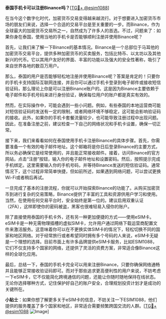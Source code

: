 **泰国手机卡可以注册Binance吗？**[[TG💪+ @esim1088](https://t.me/s/esim1088)]

在当今这个数字化时代，加密货币交易变得越来越流行。对于想要进入加密货币市场的朋友们来说，选择一个合适的交易平台是至关重要的一步。而Binance，作为全球最大的加密货币交易所之一，自然成为了许多人的首选。不过，问题来了：如果你身在泰国，使用当地的手机卡是否能够顺利注册并使用Binance呢？

首先，让我们来了解一下Binance的基本情况。Binance是一个总部位于马耳他的加密货币交易平台，提供多种加密货币的买卖服务，包括比特币、以太坊以及其他新兴的代币。它以其用户友好的界面、丰富的功能以及强大的安全性著称，吸引了来自世界各地的数百万用户。

那么，泰国的用户是否能够轻松地注册并使用Binance呢？答案是肯定的！只要你的手机卡支持国际互联网连接，并且你可以通过手机卡登录到电子邮件或接收短信验证码，那么理论上你是可以注册Binance账户的。这是因为Binance主要依赖于电子邮件和手机号码来进行身份验证，确保每位用户的账户都是真实有效的。

然而，在实际操作中，可能会遇到一些小问题。例如，有些泰国的本地运营商可能对短信验证码的发送有一定的限制，或者网络环境不够稳定，这可能会影响验证码的接收。此外，如果你的手机卡套餐流量较少，也可能导致注册过程中出现问题。因此，在准备注册之前，建议检查一下自己的网络状况和手机卡设置，确保一切正常。

接下来，我们来看看如何在泰国使用手机卡注册Binance的具体步骤。首先，你需要准备一个有效的电子邮件地址。这个邮箱将是你日后登录Binance的主要方式，所以务必确保它是经常使用的，并且能正常接收邮件。接着，访问Binance的官方网站，点击“注册”按钮，输入你的电子邮件地址和设置密码。然后，按照提示完成手机绑定。这里需要输入你的手机号码，并等待Binance发送的短信验证码。通常情况下，这个过程非常简单快捷，但如前所述，如果遇到网络问题，可以尝试更换Wi-Fi或者稍后再试。

一旦完成了基本的注册流程，你就可以开始探索Binance的功能了。从购买加密货币到进行复杂的交易策略，Binance提供了丰富的工具和资源供用户学习和使用。当然，在使用任何交易平台时，安全始终是第一位的。建议启用双重认证（2FA），这样即使你的密码被盗，黑客也很难轻易入侵你的账户。

除了直接使用泰国的手机卡外，还有另一种更加便捷的方式——使用eSIM卡。eSIM卡是一种无需物理插槽的虚拟SIM卡，允许用户通过网络下载运营商配置文件来激活服务。这意味着你可以在不更换实体SIM卡的情况下，轻松切换不同的国家和地区网络。对于经常旅行或者希望同时拥有多个号码的人来说，eSIM卡无疑是一个理想的选择。目前市面上有许多品牌提供eSIM卡服务，比如ESIM1088，它们不仅支持多个国家的网络，还提供了灵活的资费方案，非常适合像Binance这样的全球化应用。

最后，总结一下，泰国的手机卡完全可以用来注册Binance，只要你确保网络通畅并且能够正常接收验证码即可。而对于那些追求更高便利性的用户来说，不妨考虑一下eSIM卡，它不仅能简化跨境通信的问题，还能让你随时随地保持在线状态。无论你选择哪种方式，记住保护好自己的账户安全，合理规划投资计划才是成功的关键所在。

**小贴士**：如果你想了解更多关于eSIM卡的信息，不妨关注一下ESIM1088，他们提供的服务覆盖了多个国家和地区，非常适合需要频繁跨国交流的人群。[[TG💪+ @esim1088](https://t.me/s/esim1088) ![Image](https://i.postimg.cc/4NQfJmqS/Snipaste-2025-05-13-00-14-12.png)]